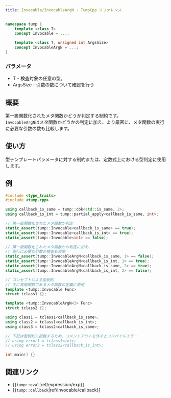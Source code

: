 ```yaml
---
title: Invocable/InvocableArgN - TumpCpp リファレンス
---
```


```cpp
namespace tump {
    template <class T>
    concept Invocable = ...;

    template <class T, unsigned int ArgsSize>
    concept InvocableArgN = ...;
}
```

### パラメータ

- T - 検査対象の任意の型。
- ArgsSize - 引数の数について確認を行う

## 概要

第一級関数化されたメタ関数かどうか判定する制約です。  
`InvocableArgN`はメタ関数かどうかの判定に加え、より厳密に、メタ関数の実行に必要な引数の数も比較します。

## 使い方

型テンプレートパラメータに対する制約または、定数式上における型判定に使用します。

## 例

```cpp
#include <type_traits>
#include <tump.cpp>

using callback_is_same = tump::cbk<std::is_same, 2>;
using callback_is_int = tump::partial_apply<callback_is_same, int>;

// 第一級関数化されたメタ関数か判定
static_assert(tump::Invocable<callback_is_same> == true);
static_assert(tump::Invocable<callback_is_int> == true);
static_assert(tump::Invocable<int> == false);

// 第一級関数化されたメタ関数かの判定に加え、
// 実行に必要な引数の検査も実施
static_assert(tump::InvocableArgN<callback_is_same, 1> == false);
static_assert(tump::InvocableArgN<callback_is_int, 1> == true);
static_assert(tump::InvocableArgN<callback_is_same, 2> == true);
static_assert(tump::InvocableArgN<callback_is_int, 2> == false);

// コンセプトによる型制約
// 主に高階関数であるメタ関数の定義に使用
template <tump::Invocable Func>
struct tclass1 {};

template <tump::InvocableArgN<2> Func>
struct tclass2 {};

using class1 = tclass1<callback_is_same>;
using class2 = tclass1<callback_is_int>;
using class3 = tclass2<callback_is_same>;

// 下記は型制約に抵触するため、コメントアウトを外すとコンパイルエラー
// using error1 = tclass1<int>;
// using error2 = tclass2<callback_is_int>;

int main() {}
```

## 関連リンク

- [{`tump::eval`|ref/expression/exp}]
- [{`tump::callback`|ref/invocable/callback}]
